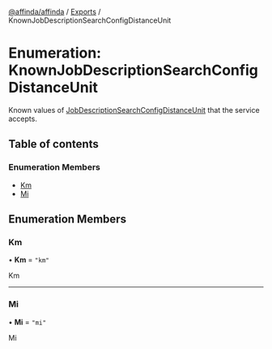 [@affinda/affinda](../README.md) / [Exports](../modules.md) / KnownJobDescriptionSearchConfigDistanceUnit

# Enumeration: KnownJobDescriptionSearchConfigDistanceUnit

Known values of [JobDescriptionSearchConfigDistanceUnit](../modules.md#jobdescriptionsearchconfigdistanceunit) that the service accepts.

## Table of contents

### Enumeration Members

- [Km](KnownJobDescriptionSearchConfigDistanceUnit.md#km)
- [Mi](KnownJobDescriptionSearchConfigDistanceUnit.md#mi)

## Enumeration Members

### Km

• **Km** = ``"km"``

Km

___

### Mi

• **Mi** = ``"mi"``

Mi
